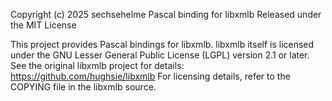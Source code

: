 Copyright (c) 2025 sechsehelme
Pascal binding for libxmlb
Released under the MIT License

This project provides Pascal bindings for libxmlb.
libxmlb itself is licensed under the GNU Lesser General Public License (LGPL) version 2.1 or later.
See the original libxmlb project for details: https://github.com/hughsie/libxmlb
For licensing details, refer to the COPYING file in the libxmlb source.

